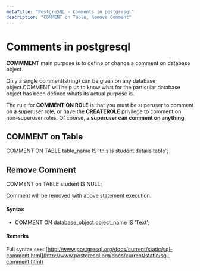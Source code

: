 ```yaml
---
metaTitle: "PostgreSQL - Comments in postgresql"
description: "COMMENT on Table, Remove Comment"
---
```


# Comments in postgresql


****COMMMENT**** main purpose is to define or change a comment on database object.

Only a single comment(string) can be given on any database object.COMMENT will help us to know what for the particular database object has been defined whats its actual purpose is.

The rule for ****COMMENT ON ROLE**** is that you must be superuser to comment on a superuser role, or have the ****CREATEROLE**** privilege to comment on non-superuser roles. Of course, a **superuser can comment on anything**



## COMMENT on Table


COMMENT ON TABLE table_name IS 'this is student details table';



## Remove Comment


COMMENT on TABLE student IS NULL;

Comment will be removed with above statement execution.



#### Syntax


- COMMENT ON database_object object_name IS 'Text';



#### Remarks


Full syntax see: [http://www.postgresql.org/docs/current/static/sql-comment.html](http://www.postgresql.org/docs/current/static/sql-comment.html)

